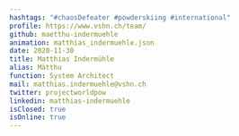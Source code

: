```yaml
---
hashtags: "#chaosDefeater #powderskiing #international"
profile: https://www.vshn.ch/team/
github: maetthu-indermuehle
animation: matthias_indermuehle.json
date: 2020-11-30
title: Matthias Indermühle
alias: Mätthu
function: System Architect
mail: matthias.indermuehle@vshn.ch
twitter: projectworldpow
linkedin: matthias-indermuehle
isClosed: true
isOnline: true
---
```


